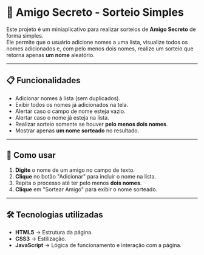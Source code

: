 # 🎁 Amigo Secreto - Sorteio Simples

Este projeto é um miniaplicativo para realizar sorteios de **Amigo Secreto** de forma simples.  
Ele permite que o usuário adicione nomes a uma lista, visualize todos os nomes adicionados e, com pelo menos dois nomes, realize um sorteio que retorna apenas **um nome** aleatório.

---

## 📋 Funcionalidades

- Adicionar nomes à lista (sem duplicados).
- Exibir todos os nomes já adicionados na tela.
- Alertar caso o campo de nome esteja vazio.
- Alertar caso o nome já esteja na lista.
- Realizar sorteio somente se houver **pelo menos dois nomes**.
- Mostrar apenas **um nome sorteado** no resultado.

---

## 🚀 Como usar

1. **Digite** o nome de um amigo no campo de texto.
2. **Clique** no botão "Adicionar" para incluir o nome na lista.
3. Repita o processo até ter pelo menos **dois nomes**.
4. **Clique** em "Sortear Amigo" para exibir o nome sorteado.

---

## 🛠 Tecnologias utilizadas

- **HTML5** → Estrutura da página.
- **CSS3** → Estilização.
- **JavaScript** → Lógica de funcionamento e interação com a página.
